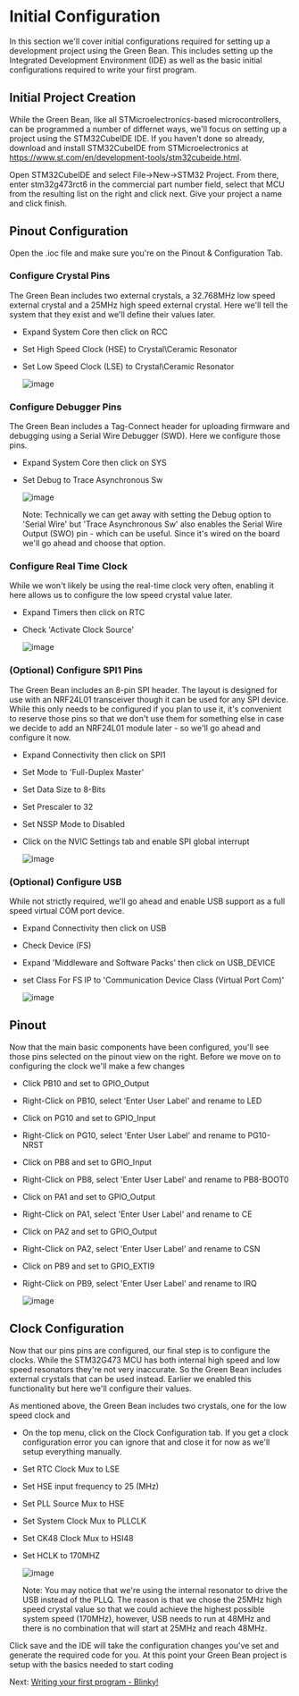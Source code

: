 # Initial Configuration

In this section we'll cover initial configurations required for setting up a development project using the Green Bean.  This includes setting up the Integrated Development Environment (IDE) as well as the basic initial configurations required to write your first program.  

## Initial Project Creation

While the Green Bean, like all STMicroelectronics-based microcontrollers, can be programmed a number of differnet ways, we'll focus on setting up a project using the STM32CubeIDE IDE.  If you haven't done so already, download and install STM32CubeIDE from STMicroelectronics at https://www.st.com/en/development-tools/stm32cubeide.html.  


Open STM32CubeIDE and select File->New->STM32 Project.  From there, enter stm32g473rct6 in the commercial part number field, select that MCU from the resulting list on the right and click next.  Give your project a name and click finish.

## Pinout Configuration

Open the .ioc file and make sure you're on the Pinout & Configuration Tab.  

### Configure Crystal Pins
The Green Bean includes two external crystals, a 32.768MHz low speed external crystal and a 25MHz high speed external crystal.  Here we'll tell the system that they exist and we'll define their values later.

- Expand System Core then click on RCC
- Set High Speed Clock (HSE) to Crystal\Ceramic Resonator
- Set Low Speed Clock (LSE) to Crystal\Ceramic Resonator

    ![image](/images/RCC.png)


### Configure Debugger Pins
The Green Bean includes a Tag-Connect header for uploading firmware and debugging using a Serial Wire Debugger (SWD).  Here we configure those pins.  

- Expand System Core then click on SYS
- Set Debug to Trace Asynchronous Sw

    ![image](/images/SYS.png)

    Note:  Technically we can get away with setting the Debug option to 'Serial Wire' but 'Trace Asynchronous Sw' also enables the Serial Wire Output (SWO) pin - which can be useful.  Since it's wired on the board we'll go ahead and choose that option.

### Configure Real Time Clock
While we won't likely be using the real-time clock very often, enabling it here allows us to configure the low speed crystal value later.

- Expand Timers then click on RTC
- Check 'Activate Clock Source'

    ![image](/images/RTC.png)

### (Optional) Configure SPI1 Pins

The Green Bean includes an 8-pin SPI header.  The layout is designed for use with an NRF24L01 transceiver though it can be used for any SPI device.  While this only needs to be configured if you plan to use it, it's convenient to reserve those pins so that we don't use them for something else in case we decide to add an NRF24L01 module later - so we'll go ahead and configure it now.

- Expand Connectivity then click on SPI1
- Set Mode to 'Full-Duplex Master'
- Set Data Size to 8-Bits
- Set Prescaler to 32
- Set NSSP Mode to Disabled
- Click on the NVIC Settings tab and enable SPI global interrupt

    ![image](/images/SPI1.png)

### (Optional) Configure USB

While not strictly required, we'll go ahead and enable USB support as a full speed virtual COM port device.

- Expand Connectivity then click on USB
- Check Device (FS)
- Expand 'Middleware and Software Packs' then click on USB_DEVICE
- set Class For FS IP to 'Communication Device Class (Virtual Port Com)'

    ![image](/images/USBVCP.png)

## Pinout

Now that the main basic components have been configured, you'll see those pins selected on the pinout view on the right.  Before we move on to configuring the clock we'll make a few changes

- Click PB10 and set to GPIO_Output
- Right-Click on PB10, select 'Enter User Label' and rename to LED
- Click on PG10 and set to GPIO_Input
- Right-Click on PG10, select 'Enter User Label' and rename to PG10-NRST
- Click on PB8 and set to GPIO_Input
- Right-Click on PB8, select 'Enter User Label' and rename to PB8-BOOT0
- Click on PA1 and set to GPIO_Output
- Right-Click on PA1, select 'Enter User Label' and rename to CE
- Click on PA2 and set to GPIO_Output
- Right-Click on PA2, select 'Enter User Label' and rename to CSN
- Click on PB9 and set to GPIO_EXTI9
- Right-Click on PB9, select 'Enter User Label' and rename to IRQ


    ![image](/images/pinout.png)


## Clock Configuration

Now that our pins pins are configured, our final step is to configure the clocks. While the STM32G473 MCU has both internal high speed and low speed resonators they're not very inaccurate.  So the Green Bean includes external crystals that can be used instead.  Earlier we enabled this functionality but here we'll configure their values.  

As mentioned above, the Green Bean includes two crystals, one for the low speed clock and 

- On the top menu, click on the Clock Configuration tab.  If you get a clock configuration error you can ignore that and close it for now as we'll setup everything manually.
- Set RTC Clock Mux to LSE
- Set HSE input frequency to 25 (MHz)
- Set PLL Source Mux to HSE
- Set System Clock Mux to PLLCLK
- Set CK48 Clock Mux to HSI48
- Set HCLK to 170MHZ

    ![image](/images/Clock.png)

    Note:  You may notice that we're using the internal resonator to drive the USB instead of the PLLQ.  The reason is that we chose the 25MHz high speed crystal value so that we could achieve the highest possible system speed (170MHz), however, USB needs to run at 48MHz and there is no combination that will start at 25MHz and reach 48MHz.  

Click save and the IDE will take the configuration changes you've set and generate the required code for you.  At this point your Green Bean project is setup with the basics needed to start coding

Next:  [Writing your first program - Blinky!](/writing-your-first-program.md)

